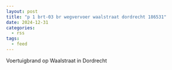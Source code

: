 ```yaml
---
layout: post
title: "p 1 brt-03 br wegvervoer waalstraat dordrecht 186531"
date: 2024-12-31
categories: 
  - rss
tags: 
  - feed
---
```


Voertuigbrand op Waalstraat in Dordrecht
